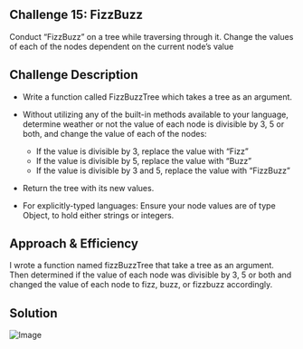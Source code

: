 ## Challenge 15: FizzBuzz
Conduct “FizzBuzz” on a tree while traversing through it. Change the values of each of the nodes dependent on the current node’s value

## Challenge Description
- Write a function called FizzBuzzTree which takes a tree as an argument.

- Without utilizing any of the built-in methods available to your language, determine weather or not the value of each node is divisible by 3, 5 or both, and change the value of each of the nodes:
  - If the value is divisible by 3, replace the value with “Fizz”
  - If the value is divisible by 5, replace the value with “Buzz”
  - If the value is divisible by 3 and 5, replace the value with “FizzBuzz”

- Return the tree with its new values.

- For explicitly-typed languages: Ensure your node values are of type Object, to hold either strings or integers.

## Approach & Efficiency
I wrote a function named fizzBuzzTree that take a tree as an argument.  Then determined if the value of each node was divisible by 3, 5 or both and changed the value of each node to fizz, buzz, or fizzbuzz accordingly.

## Solution
![Image](../../assests/CC16.jpg)